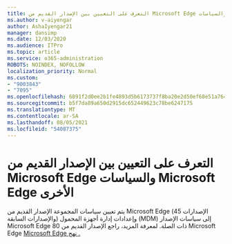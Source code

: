 ```yaml
---
title: التعرف على التعيين بين الإصدار القديم من Microsoft Edge والسياسات Microsoft Edge الأخرى
ms.author: v-aiyengar
author: AshaIyengar21
manager: dansimp
ms.date: 12/03/2020
ms.audience: ITPro
ms.topic: article
ms.service: o365-administration
ROBOTS: NOINDEX, NOFOLLOW
localization_priority: Normal
ms.custom:
- "9003843"
- "7095"
ms.openlocfilehash: 6891f2d0ee2b1fe4893d5b6173737f8ba20e2d50ef68e51a764e5f9f1fc7f790
ms.sourcegitcommit: b5f7da89a650d2915dc652449623c78be6247175
ms.translationtype: MT
ms.contentlocale: ar-SA
ms.lasthandoff: 08/05/2021
ms.locfileid: "54087375"
---
```

# <a name="learn-about-mapping-between-microsoft-edge-legacy-policies-and-microsoft-edge-policies"></a>التعرف على التعيين بين الإصدار القديم من Microsoft Edge والسياسات Microsoft Edge الأخرى

يتم تعيين سياسات المجموعة الإصدار القديم من Microsoft Edge (الإصدارات 45 والإصدارات السابقة) وإعدادات إدارة أجهزة المحمول (MDM) إلى سياسات الإصدار Microsoft Edge 80 ذات الصلة. لمعرفة المزيد، راجع الإصدار القديم من Microsoft Edge [Microsoft Edge نهج .](https://go.microsoft.com/fwlink/?linkid=2141665)